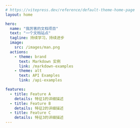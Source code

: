 ```yaml
---
# https://vitepress.dev/reference/default-theme-home-page
layout: home

hero:
  name: "我厉害的文档项目"
  text: "一个文档站点"
  tagline: 持续学习，持续进步
  image:
    src: /images/man.png
  actions:
    - theme: brand
      text: Markdown 实例
      link: /markdown-examples
    - theme: alt
      text: API Examples
      link: /api-examples

features:
  - title: Feature A
    details: 特征1的详细描述
  - title: Feature B
    details: 特征2的详细描述
  - title: Feature C
    details: 特征3的详细描述
---
```


